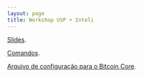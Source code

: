 ```yaml
---
layout: page
title: Workshop USP + Inteli
---
```


[Slides](assets/instituto42-workshop/slides.pdf).

[Comandos](assets/comandos.txt).

[Arquivo de configuração para o Bitcoin Core](assets/instituto42-workshop/bitcoin.conf).

<!-- [Wallets disponíveis](assets/instituto42-workshop/wallets.txt). -->
